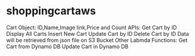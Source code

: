 # shoppingcartaws
Cart Object:     ID,Name,Image link,Price and Count
APIs: 
    Get Cart by ID
    Display All Carts
    Insert New Cart
    Update Cart by ID
    Delete Cart by ID
 Data will be retrieved from json file on S3 Bucket
 Other Labmda Functions:
    Get Cart from Dynamo DB
    Update Cart in Dynamo DB 
 
    
